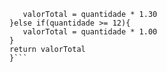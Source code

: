 ```if (quantidade < 12){
   valorTotal = quantidade * 1.30
}else if(quantidade >= 12){
   valorTotal = quantidade * 1.00
}
return valorTotal
}```